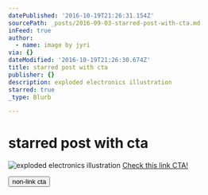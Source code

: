 ```yaml
---
datePublished: '2016-10-19T21:26:31.154Z'
sourcePath: _posts/2016-09-03-starred-post-with-cta.md
inFeed: true
author:
  - name: image by jyri
via: {}
dateModified: '2016-10-19T21:26:30.674Z'
title: starred post with cta
publisher: {}
description: exploded electronics illustration
starred: true
_type: Blurb

---
```

# starred post with cta
![exploded electronics illustration](https://the-grid-user-content.s3-us-west-2.amazonaws.com/2ecb1846-e700-46f5-b633-c72459a31d79.png)
[Check this link CTA!][0]

<button data-role="cta" style="">non-link cta</button>



[0]: https://app.meemoo.org/
